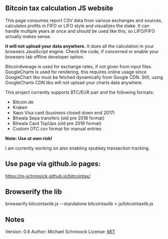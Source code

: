 ## Bitcoin tax calculation JS website

This page consumes report CSV data from various exchanges and sources,
calculates profits in FIFO or LIFO style and visualizes the stake.
It can handle multiple years at once and should be used like this,
so LIFO/FIFO actually makes sense.

**It will not upload your data anywhere.** It does all the calculation
in your browsers JavaScript engine. Check the code, if concerned or
enable your browsers tab offline developer option.

BitcoinAverage is used for exchange rates, if not given from input files.
GoogleCharts is used for rendering, this requires online usage
since GoogleChart libs must be fetched dynamically from Google CDN.
Still, using GoogleCharts CDN libs will not upload your charts data anywhere.

This project currently supports BTC/EUR pair and the following formats:
- Bitcoin.de
- Kraken
- Xapo Visa card (business closed down end 2017)
- Bitwala Sepa transfers (old pre 2018 format)
- Bitwala Card TopUps (old pre 2018 format)
- Custom OTC csv format for manual entries

**Note: Use at own risk!**

I am currently working on also enabling xpubkey transaction tracking.

## Use page via github.io pages:
https://m-schmoock.github.io/bitcointax/

## Browserify the lib

browserify bitcointaxlib.js --standalone bitcointaxlib > js/bitcointaxlib.js

## Notes
Version: 0.6
Author: Michael Schmoock
License: [MIT](https://opensource.org/licenses/MIT)

